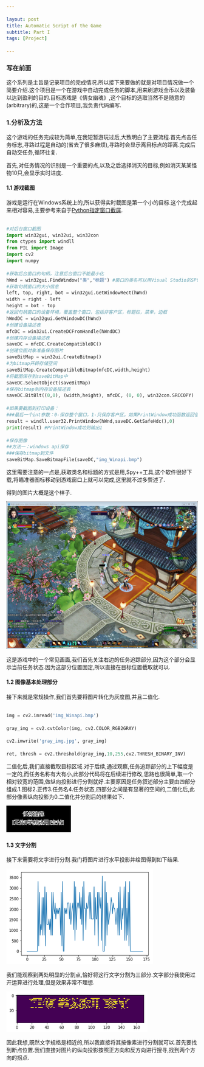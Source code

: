 ```yaml
---

layout: post
title: Automatic Script of the Game
subtitle: Part I
tags: [Project]

---
```


### 写在前面

这个系列是主旨是记录项目的完成情况.所以接下来要做的就是对项目情况做一个简要介绍.这个项目是一个在游戏中自动完成任务的脚本,用来刷游戏金币以及装备以达到盈利的目的.目标游戏是《倩女幽魂》,这个目标的选取当然不是随意的(arbitrary)的,这是一个合作项目,我负责代码编写.

### 1.分析及方法

这个游戏的任务完成较为简单,在我短暂游玩过后,大致明白了主要流程.首先点击任务标志,寻路过程是自动的(省去了很多麻烦),寻路时会显示离目标点的距离.完成后自动交任务,循环往复.

首先,对任务情况的识别是一个重要的点,以及之后选择消灭的目标,例如消灭某某怪物10只,会显示实时进度.

#### 1.1 游戏截图

游戏是运行在Windows系统上的,所以获得实时截图是第一个小的目标.这个完成起来相对容易,主要参考来自于[Python指定窗口截屏](https://www.cnblogs.com/guxingy/p/12201076.html).

```python

#对后台窗口截图
import win32gui, win32ui, win32con
from ctypes import windll
from PIL import Image
import cv2
import numpy

#获取后台窗口的句柄，注意后台窗口不能最小化
hWnd = win32gui.FindWindow("类","标题") #窗口的类名可以用Visual Studio的SPY++工具获取
#获取句柄窗口的大小信息
left, top, right, bot = win32gui.GetWindowRect(hWnd)
width = right - left
height = bot - top
#返回句柄窗口的设备环境，覆盖整个窗口，包括非客户区，标题栏，菜单，边框
hWndDC = win32gui.GetWindowDC(hWnd)
#创建设备描述表
mfcDC = win32ui.CreateDCFromHandle(hWndDC)
#创建内存设备描述表
saveDC = mfcDC.CreateCompatibleDC()
#创建位图对象准备保存图片
saveBitMap = win32ui.CreateBitmap()
#为bitmap开辟存储空间
saveBitMap.CreateCompatibleBitmap(mfcDC,width,height)
#将截图保存到saveBitMap中
saveDC.SelectObject(saveBitMap)
#保存bitmap到内存设备描述表
saveDC.BitBlt((0,0), (width,height), mfcDC, (0, 0), win32con.SRCCOPY)

#如果要截图到打印设备：
###最后一个int参数：0-保存整个窗口，1-只保存客户区。如果PrintWindow成功函数返回值为1
result = windll.user32.PrintWindow(hWnd,saveDC.GetSafeHdc(),0)
print(result) #PrintWindow成功则输出1

#保存图像
##方法一：windows api保存
###保存bitmap到文件
saveBitMap.SaveBitmapFile(saveDC,"img_Winapi.bmp")
```

这里需要注意的一点是,获取类名和标题的方式是用,Spy++工具,这个软件很好下载,将瞄准器图标移动到游戏窗口上就可以完成,这里就不过多赘述了.

得到的图片大概是这个样子.

![](/img/img_Winapi.jpg)

这是游戏中的一个常见画面,我们首先关注右边的任务追踪部分,因为这个部分会显示当前任务状态.因为这部分位置固定,所以直接在目标位置截取就可以.


#### 1.2 图像基本处理部分
接下来就是常规操作,我们首先要将图片转化为灰度图,并且二值化.

```python

img = cv2.imread('img_Winapi.bmp')

gray_img = cv2.cvtColor(img, cv2.COLOR_RGB2GRAY)

cv2.imwrite('gray_img.jpg', gray_img)

ret, thresh = cv2.threshold(gray_img,10,255,cv2.THRESH_BINARY_INV)
```

二值化后,我们直接截取目标区域.对于后续,通过观察,任务追踪部分的上下幅度是一定的,而任务名称有大有小,此部分代码将在后续进行修改,思路也很简单,取一个相对较宽的范围,做纵向投影进行分割就好.主要原因是任务叙述部分主要由四部分组成.1.图标2.正传3.任务名4.任务状态,四部分之间是有显著的空间的,二值化后,此部分像素纵向投影为0.二值化并分割后的结果如下.

![](/img/task_area.jpg)

#### 1.3 文字分割

接下来需要将文字进行分割.我门将图片进行水平投影并绘图得到如下结果.

![](/img/task_hist.png)

我们能观察到两处明显的分割点,恰好将这行文字分割为三部分.文字部分我使用过开运算进行处理,但是效果非常不理想.

![](/img/open_process.png)

因此我想,既然文字规格是相近的,所以我直接将其按像素进行分割就可以.首先要找到断点位置.我们直接对图片的纵向投影按照正方向和反方向进行搜寻,找到两个方向的拐点.



































